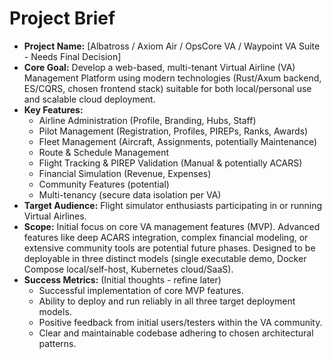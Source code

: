 # Project Brief

* **Project Name:** [Albatross / Axiom Air / OpsCore VA / Waypoint VA Suite - Needs Final Decision]
* **Core Goal:** Develop a web-based, multi-tenant Virtual Airline (VA) Management Platform using modern technologies (Rust/Axum backend, ES/CQRS, chosen frontend stack) suitable for both local/personal use and scalable cloud deployment.
* **Key Features:**
  * Airline Administration (Profile, Branding, Hubs, Staff)
  * Pilot Management (Registration, Profiles, PIREPs, Ranks, Awards)
  * Fleet Management (Aircraft, Assignments, potentially Maintenance)
  * Route & Schedule Management
  * Flight Tracking & PIREP Validation (Manual & potentially ACARS)
  * Financial Simulation (Revenue, Expenses)
  * Community Features (potential)
  * Multi-tenancy (secure data isolation per VA)
* **Target Audience:** Flight simulator enthusiasts participating in or running Virtual Airlines.
* **Scope:** Initial focus on core VA management features (MVP). Advanced features like deep ACARS integration, complex financial modeling, or extensive community tools are potential future phases. Designed to be deployable in three distinct models (single executable demo, Docker Compose local/self-host, Kubernetes cloud/SaaS).
* **Success Metrics:** (Initial thoughts - refine later)
  * Successful implementation of core MVP features.
  * Ability to deploy and run reliably in all three target deployment models.
  * Positive feedback from initial users/testers within the VA community.
  * Clear and maintainable codebase adhering to chosen architectural patterns.
